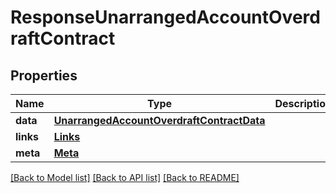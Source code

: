 # ResponseUnarrangedAccountOverdraftContract

## Properties
Name | Type | Description | Notes
------------ | ------------- | ------------- | -------------
**data** | [**UnarrangedAccountOverdraftContractData**](UnarrangedAccountOverdraftContractData.md) |  | 
**links** | [**Links**](Links.md) |  | 
**meta** | [**Meta**](Meta.md) |  | 

[[Back to Model list]](../README.md#documentation-for-models) [[Back to API list]](../README.md#documentation-for-api-endpoints) [[Back to README]](../README.md)

